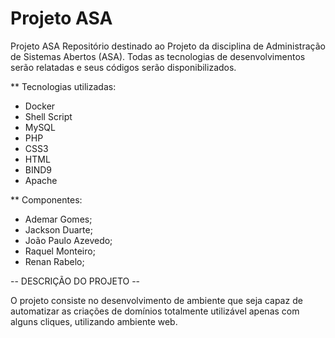 # Projeto ASA
Projeto ASA
Repositório destinado ao Projeto da disciplina de Administração de Sistemas Abertos (ASA). Todas as tecnologias de desenvolvimentos serão relatadas e seus códigos serão disponibilizados.

** Tecnologias utilizadas:
* Docker
* Shell Script
* MySQL
* PHP
* CSS3
* HTML
* BIND9
* Apache

** Componentes:
* Ademar Gomes;
* Jackson Duarte;
* João Paulo Azevedo;
* Raquel Monteiro;
* Renan Rabelo;

-- DESCRIÇÃO DO PROJETO --

O projeto consiste no desenvolvimento de ambiente que seja capaz de automatizar as criações de domínios totalmente utilizável apenas com alguns cliques, utilizando ambiente web. 
